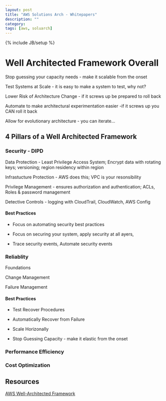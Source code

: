 ```yaml
---
layout: post
title: "AWS Solutions Arch - Whitepapers"
description: ""
category: 
tags: [aws, soluarch]
---
```

{% include JB/setup %}

# Well Architected Framework Overall
Stop guessing your capacity needs - make it scalable from the onset

Test Systems at Scale - it is easy to make a system to test, why not?

Lower Risk of Architecture Change - if it screws up be prepared to roll back

Automate to make architectural experimentation easier -if it screws up you CAN roll it back

Allow for evolutionary architecture - you can iterate...

## 4 Pillars of a Well Architected Framework

### Security - DIPD

Data Protection - Least Privilege Access System; Encrypt data with rotating keys; versioning; region residency within region

Infrastucture Protection - AWS does this; VPC is your resonsibility

Privilege Management - ensures authorization and authentication; ACLs, Roles & password management

Detective Controls - logging with CloudTrail, CloudWatch, AWS Config

#### Best Practices

- Focus on automating security best practices

- Focus on securing your system, apply security at all ayers, 

- Trace security events, Automate security events

### Reliablity

Foundations

Change Management

Failure Management

#### Best Practices

- Test Recover Procedures

- Automatically Recover from Failure

- Scale Horizonally

- Stop Guessing Capacity - make it elastic from the onset

### Performance Efficiency

### Cost Optimization



## Resources
[AWS Well-Architected Framework](https://d0.awsstatic.com/whitepapers/architecture/AWS_Well-Architected_Framework.pdf)